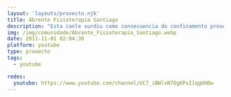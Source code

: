 ```yaml
---
layout: 'layouts/proxecto.njk'
title: Abrente Fisioterapia Santiago
description: "Esta canle xurdiu como consecuencia do confinamento provocado pola pandemia orixinada polo Covid-19. Dadas as circunstancias, estos vídeos, presentan exercicios orientados a mellorar a funcionalidade global de persoas de calquera idade. Están programados atendendo ás limitacións que xurden a nivel físico coa falta de mobilidade, ao non poder saír da casa, permanencia durante moito tempo na mesma posición, derivado do teletraballo... E outros moitos aspectos que dende o punto de vista emocional repercuten a nivel físico.\nTodos os exercicios son realizados e explicados pola Fisioterapeuta Puri López Presedo, colexiada do Colexio Oficial de Fisioterapeutas de Galicia. \nOs vídeos teñen como obxectivo facilitar a realización de exercicios de mobilización, flexibilización e tonificación. Nos que se indica cal é a posición adecuada e o modo de execución correcto. \nTodos os vídeos están realizados en Galego.\n#youtubeiros #youtubeiras"
img: /img/comunidade/Abrente_Fisioterapia_Santiago.webp
date: 2011-11-01 02:04:30
platform: youtube
type: proxecto
tags:
  - youtube

redes:
  youtube: https://www.youtube.com/channel/UC7_iBWlxN7OgKPxI1qgUHOw
---
```

